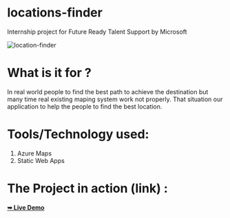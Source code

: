 # locations-finder
Internship project for Future Ready Talent Support by Microsoft

![location-finder](https://user-images.githubusercontent.com/66455423/165452082-0f741a33-2f9d-4730-ba35-34ba939971bc.png)


# What is it for ?
In real world people to find the best path to achieve the destination but many time real existing maping system work not properly. That situation our application to help the people to find the best location.

# Tools/Technology used:
  1. Azure Maps
  2. Static Web Apps

# The Project in action (link) :
<a href="https://black-island-056b17610.1.azurestaticapps.net/"><strong>➥ Live Demo</strong></a>
